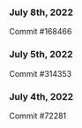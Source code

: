 ### July 8th, 2022

Commit #168466

### July 5th, 2022

Commit #314353


### July 4th, 2022

Commit #72281
